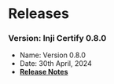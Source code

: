 # Releases

### Version: Inji Certify 0.8.0 <a href="#version-0.8.0" id="version-0.8.0"></a>

* Name: Version 0.8.0
* Date: 30th April, 2024
* [**Release Notes**](https://docs.mosip.io/inji/inji-certify/releases/release-notes)
